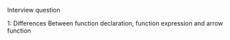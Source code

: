 Interview question 

1: Differences Between function declaration, function expression and arrow function 